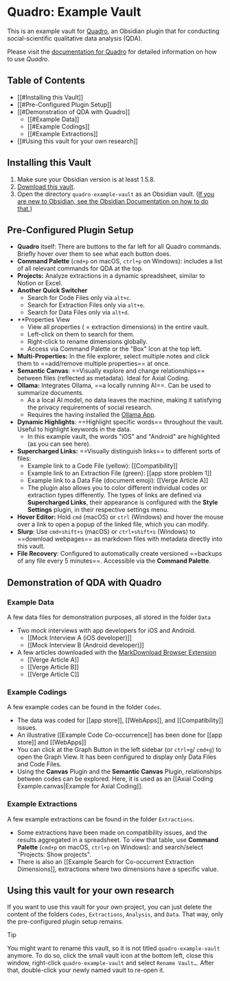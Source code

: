 # Quadro: Example Vault
This is an example vault for [Quadro](https://github.com/chrisgrieser/obsidian-quadro), an Obsidian plugin that for conducting social-scientific qualitative data analysis (QDA).

Please visit the [documentation for Quadro](https://github.com/chrisgrieser/obsidian-quadro) for detailed information on how to use *Quadro*.

## Table of Contents
- [[#Installing this Vault]]
- [[#Pre-Configured Plugin Setup]]
- [[#Demonstration of QDA with Quadro]]
	* [[#Example Data]]
	* [[#Example Codings]]
	* [[#Example Extractions]]
- [[#Using this vault for your own research]]

## Installing this Vault
1. Make sure your Obsidian version is at least 1.5.8.
2. [Download this vault](https://github.com/chrisgrieser/quadro-example-vault/releases/latest/download/quadro-example-vault.zip).
3. Open the directory `quadro-example-vault` as an Obsidian vault. ([If you are new to Obsidian, see the Obsidian Documentation on how to do that.](https://help.obsidian.md/Getting+started/Create+a+vault#Open+existing+folder))

## Pre-Configured Plugin Setup
- **Quadro** itself: There are buttons to the far left for all Quadro commands. Briefly hover over them to see what each button does.
- **Command Palette** (`cmd+p` on macOS, `ctrl+p` on Windows): includes a list of all relevant commands for QDA at the top. 
- **Projects:** Analyze extractions in a dynamic spreadsheet, similar to Notion or Excel.
- **Another Quick Switcher**
	- Search for Code Files only via `alt+c`.
	- Search for Extraction Files only via `alt+e`.
	- Search for Data Files only via `alt+d`.
- **Properties View
	- View all properties ( = extraction dimensions) in the entire vault.
	- Left-click on them to search for them.
	- Right-click to rename dimensions globally.
	- Access via Command Palette or the "Box" Icon at the top left.
- **Multi-Properties:** In the file explorer, select multiple notes and click them to ==add/remove multiple properties== at once.
- **Semantic Canvas**: ==Visually explore and change relationships== between files (reflected as metadata). Ideal for Axial Coding.
- **Ollama:** Integrates Ollama, ==a locally running AI==. Can be used to summarize documents.
	- As a local AI model, no data leaves the machine, making it satisfying the privacy requirements of social research.
	- Requires the having installed the [Ollama App](https://ollama.com/).
- **Dynamic Highlights**: ==Highlight specific words== throughout the vault. Useful to highlight keywords in the data. 
	- In this example vault, the words "iOS" and "Android" are highlighted (as you can see here).
- **Supercharged Links:** ==Visually distinguish links== to different sorts of files:
	- Example link to a Code File (yellow): [[Compatibility]]
	- Example link to an Extraction File (green): [[app store problem 1]]
	- Example link to a Data File (document emoji): [[Verge Article A]]
	- The plugin also allows you to color different individual codes or extraction types differently. The types of links are defined via **Supercharged Links**, their appearance is configured with the **Style Settings** plugin, in their respective settings menu.
- **Hover Editor:** Hold `cmd` (macOS) or `ctrl` (Windows) and hover the mouse over a link to open a popup of the linked file, which you can modify.
- **Slurp**: Use `cmd+shift+s` (macOS) or `ctrl+shift+s` (Windows) to ==download webpages== as markdown files with metadata directly into this vault.
- **File Recovery**: Configured to automatically create versioned ==backups of any file every 5 minutes==. Accessible via the **Command Palette**.

## Demonstration of QDA with Quadro
### Example Data
A few data files for demonstration purposes, all stored in the folder `Data`
- Two mock interviews with app developers for iOS and Android.
	- [[Mock Interview A (iOS developer)]]
	- [[Mock Interview B (Android developer)]]
- A few articles downloaded with the [MarkDownload Browser Extension](https://chromewebstore.google.com/detail/markdownload-markdown-web/pcmpcfapbekmbjjkdalcgopdkipoggdi)
	- [[Verge Article A]]
	- [[Verge Article B]]
	- [[Verge Article C]]

### Example Codings
A few example codes can be found in the folder `Codes`.
- The data was coded for [[app store]], [[WebApps]], and [[Compatibility]] issues.
- An illustrative [[Example Code Co-occurrence]] has been done for [[app store]] and [[WebApps]]
- You can click at the Graph Button in the left sidebar (or `ctrl+g`/ `cmd+g`) to open the Graph View. It has been configured to display only Data Files and Code Files.
- Using the **Canvas** Plugin and the **Semantic Canvas** Plugin, relationships between codes can be explored. Here, it is used as an [[Axial Coding Example.canvas|Example for Axial Coding]].
 
### Example Extractions
 A few example extractions can be found in the folder `Extractions`.
- Some extractions have been made on compatibility issues, and the results aggregated in a spreadsheet. To view that table, use **Command Palette** (`cmd+p` on macOS, `ctrl+p` on Windows): and search/select "Projects: Show projects".
- There is also an [[Example Search for Co-occurrent Extraction Dimensions]], extractions where two dimensions have a specific value.

## Using this vault for your own research
If you want to use this vault for your own project, you can just delete the content of the folders `Codes`, `Extractions`, `Analysis`, and `Data`. That way, only the pre-configured plugin setup remains.

> [!TIP]
> You might want to rename this vault, so it is not titled `quadro-example-vault` anymore. To do so, click the small vault icon at the bottom left, close this window, right-click `quadro-example-vault` and select `Rename Vault…`. After that, double-click your newly named vault to re-open it.

